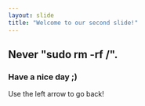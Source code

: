 ```yaml
---
layout: slide
title: "Welcome to our second slide!"
---
```


## Never "sudo rm -rf /".
### Have a nice day ;)

Use the left arrow to go back!
